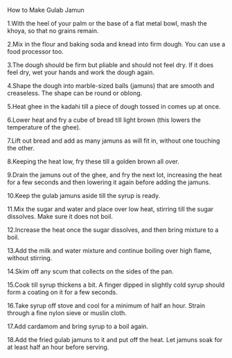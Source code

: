 How to Make Gulab Jamun

1.With the heel of your palm or the base of a flat metal bowl, mash the khoya, so that no grains remain.

2.Mix in the flour and baking soda and knead into firm dough. You can use a food processor too.

3.The dough should be firm but pliable and should not feel dry. If it does feel dry, wet your hands and work the dough again.

4.Shape the dough into marble-sized balls (jamuns) that are smooth and creaseless. The shape can be round or oblong.

5.Heat ghee in the kadahi till a piece of dough tossed in comes up at once.

6.Lower heat and fry a cube of bread till light brown (this lowers the temperature of the ghee).

7.Lift out bread and add as many jamuns as will fit in, without one touching the other.

8.Keeping the heat low, fry these till a golden brown all over.

9.Drain the jamuns out of the ghee, and fry the next lot, increasing the heat for a few seconds and then lowering it again before adding the jamuns.

10.Keep the gulab jamuns aside till the syrup is ready.

11.Mix the sugar and water and place over low heat, stirring till the sugar dissolves. Make sure it does not boil.

12.Increase the heat once the sugar dissolves, and then bring mixture to a boil.

13.Add the milk and water mixture and continue boiling over high flame, without stirring.

14.Skim off any scum that collects on the sides of the pan.

15.Cook till syrup thickens a bit. A finger dipped in slightly cold syrup should form a coating on it for a few seconds.

16.Take syrup off stove and cool for a minimum of half an hour. Strain through a fine nylon sieve or muslin cloth.

17.Add cardamom and bring syrup to a boil again.

18.Add the fried gulab jamuns to it and put off the heat. Let jamuns soak for at least half an hour before serving.
